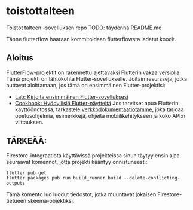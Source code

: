 # toistottalteen
Toistot talteen -sovelluksen repo
TODO: täydennä README.md





Tänne flutterflow haaraan kommitoidaan flutterflowsta ladatut koodit.

## Aloitus
FlutterFlow-projektit on rakennettu ajettavaksi Flutterin vakaa versiolla.
Tämä projekti on lähtökohta Flutter-sovellukselle.
Joitain resursseja, jotka auttavat aloittamaan, jos tämä on ensimmäinen Flutter-projektisi:

- [Lab: Kirjoita ensimmäinen Flutter-sovelluksesi](https://flutter.dev/docs/get-started/codelab)
- [Cookbook: Hyödyllisiä Flutter-näytteitä](https://flutter.dev/docs/cookbook)
Jos tarvitset apua Flutterin käyttöönotossa, tarkastele [verkkodokumentaatiotamme](https://flutter.dev/docs), joka tarjoaa opetusohjelmia, esimerkkejä, ohjeita mobiilikehitykseen ja koko API:n viittauksen.


## TÄRKEÄÄ:
Firestore-integraatiota käyttävissä projekteissa sinun täytyy ensin ajaa seuraavat komennot, jotta projekti kääntyy onnistuneesti:
```
flutter pub get
flutter packages pub run build_runner build --delete-conflicting-outputs
```
Tämä komento luo luodut tiedostot, jotka muuntavat jokaisen Firestore-tietueen skeema-objektiksi.
